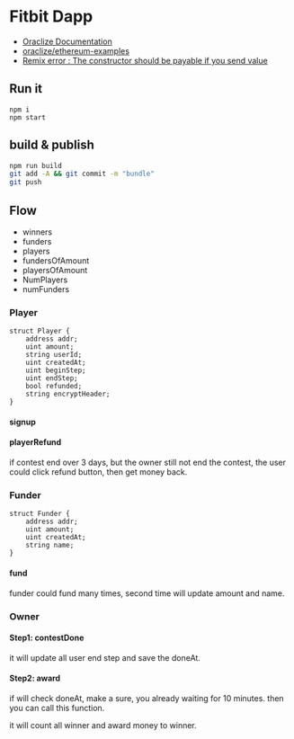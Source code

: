 # Fitbit Dapp

* [Oraclize Documentation](https://docs.oraclize.it/#ethereum-quick-start-simple-query)
* [oraclize/ethereum-examples](https://github.com/oraclize/ethereum-examples/)
* [Remix error : The constructor should be payable if you send value](https://ethereum.stackexchange.com/questions/35112/remix-error-the-constructor-should-be-payable-if-you-send-value?rq=1)

## Run it

```
npm i
npm start
```

## build & publish

```sh
npm run build
git add -A && git commit -m "bundle"
git push
```

## Flow

* winners
* funders
* players
* fundersOfAmount
* playersOfAmount
* NumPlayers
* numFunders

### Player

```
struct Player {
    address addr;
    uint amount;
    string userId;
    uint createdAt;
    uint beginStep;
    uint endStep;
    bool refunded;
    string encryptHeader;
}
```

#### signup

#### playerRefund

if contest end over 3 days, but the owner still not end the contest, the user could click refund button, then get money back.

### Funder

```
struct Funder {
    address addr;
    uint amount;
    uint createdAt;
    string name;
}
```

#### fund

funder could fund many times, second time will update amount and name.

### Owner

#### Step1: contestDone

it will update all user end step and save the doneAt.

#### Step2: award

if will check doneAt, make a sure, you already waiting for 10 minutes. then you can call this function.

it will count all winner and award money to winner.
